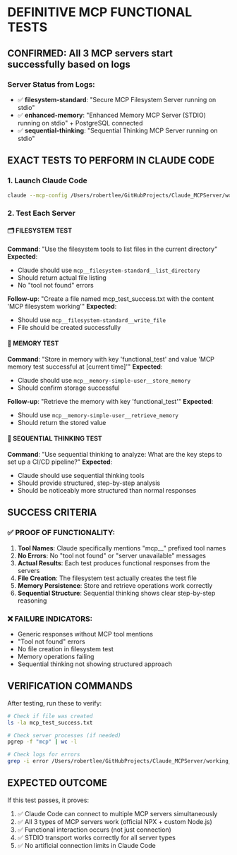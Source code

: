 # DEFINITIVE MCP FUNCTIONAL TESTS

## CONFIRMED: All 3 MCP servers start successfully based on logs

### Server Status from Logs:
- ✅ **filesystem-standard**: "Secure MCP Filesystem Server running on stdio"
- ✅ **enhanced-memory**: "Enhanced Memory MCP Server (STDIO) running on stdio" + PostgreSQL connected
- ✅ **sequential-thinking**: "Sequential Thinking MCP Server running on stdio"

## EXACT TESTS TO PERFORM IN CLAUDE CODE

### 1. Launch Claude Code
```bash
claude --mcp-config /Users/robertlee/GitHubProjects/Claude_MCPServer/working_test_results/claude_mcp_config.json
```

### 2. Test Each Server

#### 🗂️ FILESYSTEM TEST
**Command**: "Use the filesystem tools to list files in the current directory"
**Expected**: 
- Claude should use `mcp__filesystem-standard__list_directory`
- Should return actual file listing
- No "tool not found" errors

**Follow-up**: "Create a file named mcp_test_success.txt with the content 'MCP filesystem working'"
**Expected**:
- Should use `mcp__filesystem-standard__write_file`
- File should be created successfully

#### 🧠 MEMORY TEST  
**Command**: "Store in memory with key 'functional_test' and value 'MCP memory test successful at [current time]'"
**Expected**:
- Claude should use `mcp__memory-simple-user__store_memory`
- Should confirm storage successful

**Follow-up**: "Retrieve the memory with key 'functional_test'"
**Expected**:
- Should use `mcp__memory-simple-user__retrieve_memory`
- Should return the stored value

#### 🤔 SEQUENTIAL THINKING TEST
**Command**: "Use sequential thinking to analyze: What are the key steps to set up a CI/CD pipeline?"
**Expected**:
- Claude should use sequential thinking tools
- Should provide structured, step-by-step analysis
- Should be noticeably more structured than normal responses

## SUCCESS CRITERIA

### ✅ PROOF OF FUNCTIONALITY:
1. **Tool Names**: Claude specifically mentions "mcp__" prefixed tool names
2. **No Errors**: No "tool not found" or "server unavailable" messages  
3. **Actual Results**: Each test produces functional responses from the servers
4. **File Creation**: The filesystem test actually creates the test file
5. **Memory Persistence**: Store and retrieve operations work correctly
6. **Sequential Structure**: Sequential thinking shows clear step-by-step reasoning

### ❌ FAILURE INDICATORS:
- Generic responses without MCP tool mentions
- "Tool not found" errors
- No file creation in filesystem test
- Memory operations failing
- Sequential thinking not showing structured approach

## VERIFICATION COMMANDS

After testing, run these to verify:
```bash
# Check if file was created
ls -la mcp_test_success.txt

# Check server processes (if needed)  
pgrep -f "mcp" | wc -l

# Check logs for errors
grep -i error /Users/robertlee/GitHubProjects/Claude_MCPServer/working_test_results/*.log
```

## EXPECTED OUTCOME

If this test passes, it proves:
1. ✅ Claude Code can connect to multiple MCP servers simultaneously
2. ✅ All 3 types of MCP servers work (official NPX + custom Node.js)
3. ✅ Functional interaction occurs (not just connection)
4. ✅ STDIO transport works correctly for all server types
5. ✅ No artificial connection limits in Claude Code
